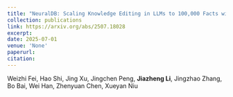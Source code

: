 ```yaml
---
title: "NeuralDB: Scaling Knowledge Editing in LLMs to 100,000 Facts with Neural KV Database"
collection: publications
link: https://arxiv.org/abs/2507.18028
excerpt: 
date: 2025-07-01
venue: 'None'
paperurl: 
citation: 
---
```

Weizhi Fei, Hao Shi, Jing Xu, Jingchen Peng, **Jiazheng Li**, Jingzhao Zhang, Bo Bai, Wei Han, Zhenyuan Chen, Xueyan Niu
